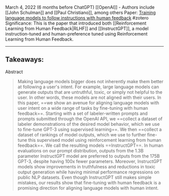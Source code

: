 March 4, 2022 (6 months before ChatGPT)
[[OpenAI]] - Authors include [[John Schulman]] and [[Paul Christiano]], among others
Paper: [Training language models to follow instructions with human feedback](https://arxiv.org/abs/2203.02155)
#zotero 
Significance: This is the paper that introduced both [[Reinforcement Learning from Human Feedback|RLHF]] and [[InstructGPT]], a model instruction-tuned and human-preference tuned using Reinforcement Learning from Human Feedback.

----

Takeaways:
- 


Abstract
> Making language models bigger does not inherently make them better at following a user's intent. For example, large language models can generate outputs that are untruthful, toxic, or simply not helpful to the user. In other words, these models are not aligned with their users. In this paper, ==we show an avenue for aligning language models with user intent on a wide range of tasks by fine-tuning with human feedback==. Starting with a set of labeler-written prompts and prompts submitted through the OpenAI API, we ==collect a dataset of labeler demonstrations of the desired model behavior, which we use to fine-tune GPT-3 using supervised learning==. We then ==collect a dataset of rankings of model outputs, which we use to further fine-tune this supervised model using reinforcement learning from human feedback==. We call the resulting models ==InstructGPT==. In human evaluations on our prompt distribution, outputs from the 1.3B parameter InstructGPT model are preferred to outputs from the 175B GPT-3, despite having 100x fewer parameters. Moreover, InstructGPT models show improvements in truthfulness and reductions in toxic output generation while having minimal performance regressions on public NLP datasets. Even though InstructGPT still makes simple mistakes, our results show that fine-tuning with human feedback is a promising direction for aligning language models with human intent.



